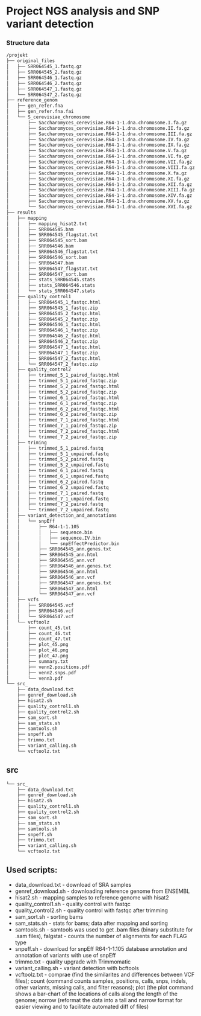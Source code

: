 # Project NGS analysis and SNP variant detection
### Structure data
```bash
/projekt
├── original_files
│   ├── SRR064545_1.fastq.gz
│   ├── SRR064545_2.fastq.gz
│   ├── SRR064546_1.fastq.gz
│   ├── SRR064546_2.fastq.gz
│   ├── SRR064547_1.fastq.gz
│   └── SRR064547_2.fastq.gz
├── reference_genom
│   ├── gen_refer.fna
│   ├── gen_refer.fna.fai
│   └── S_cerevisiae_chromosome
│       ├── Saccharomyces_cerevisiae.R64-1-1.dna.chromosome.I.fa.gz
│       ├── Saccharomyces_cerevisiae.R64-1-1.dna.chromosome.II.fa.gz
│       ├── Saccharomyces_cerevisiae.R64-1-1.dna.chromosome.III.fa.gz
│       ├── Saccharomyces_cerevisiae.R64-1-1.dna.chromosome.IV.fa.gz
│       ├── Saccharomyces_cerevisiae.R64-1-1.dna.chromosome.IX.fa.gz
│       ├── Saccharomyces_cerevisiae.R64-1-1.dna.chromosome.V.fa.gz
│       ├── Saccharomyces_cerevisiae.R64-1-1.dna.chromosome.VI.fa.gz
│       ├── Saccharomyces_cerevisiae.R64-1-1.dna.chromosome.VII.fa.gz
│       ├── Saccharomyces_cerevisiae.R64-1-1.dna.chromosome.VIII.fa.gz
│       ├── Saccharomyces_cerevisiae.R64-1-1.dna.chromosome.X.fa.gz
│       ├── Saccharomyces_cerevisiae.R64-1-1.dna.chromosome.XI.fa.gz
│       ├── Saccharomyces_cerevisiae.R64-1-1.dna.chromosome.XII.fa.gz
│       ├── Saccharomyces_cerevisiae.R64-1-1.dna.chromosome.XIII.fa.gz
│       ├── Saccharomyces_cerevisiae.R64-1-1.dna.chromosome.XIV.fa.gz
│       ├── Saccharomyces_cerevisiae.R64-1-1.dna.chromosome.XV.fa.gz
│       └── Saccharomyces_cerevisiae.R64-1-1.dna.chromosome.XVI.fa.gz
├── results
│   ├── mapping
│   │   ├── mapping_hisat2.txt
│   │   ├── SRR064545.bam
│   │   ├── SRR064545_flagstat.txt
│   │   ├── SRR064545_sort.bam
│   │   ├── SRR064546.bam
│   │   ├── SRR064546_flagstat.txt
│   │   ├── SRR064546_sort.bam
│   │   ├── SRR064547.bam
│   │   ├── SRR064547_flagstat.txt
│   │   ├── SRR064547_sort.bam
│   │   ├── stats_SRR064545.stats
│   │   ├── stats_SRR064546.stats
│   │   └── stats_SRR064547.stats
│   ├── quality_control1
│   │   ├── SRR064545_1_fastqc.html
│   │   ├── SRR064545_1_fastqc.zip
│   │   ├── SRR064545_2_fastqc.html
│   │   ├── SRR064545_2_fastqc.zip
│   │   ├── SRR064546_1_fastqc.html
│   │   ├── SRR064546_1_fastqc.zip
│   │   ├── SRR064546_2_fastqc.html
│   │   ├── SRR064546_2_fastqc.zip
│   │   ├── SRR064547_1_fastqc.html
│   │   ├── SRR064547_1_fastqc.zip
│   │   ├── SRR064547_2_fastqc.html
│   │   └── SRR064547_2_fastqc.zip
│   ├── quality_control2
│   │   ├── trimmed_5_1_paired_fastqc.html
│   │   ├── trimmed_5_1_paired_fastqc.zip
│   │   ├── trimmed_5_2_paired_fastqc.html
│   │   ├── trimmed_5_2_paired_fastqc.zip
│   │   ├── trimmed_6_1_paired_fastqc.html
│   │   ├── trimmed_6_1_paired_fastqc.zip
│   │   ├── trimmed_6_2_paired_fastqc.html
│   │   ├── trimmed_6_2_paired_fastqc.zip
│   │   ├── trimmed_7_1_paired_fastqc.html
│   │   ├── trimmed_7_1_paired_fastqc.zip
│   │   ├── trimmed_7_2_paired_fastqc.html
│   │   └── trimmed_7_2_paired_fastqc.zip
│   ├── triming
│   │   ├── trimmed_5_1_paired.fastq
│   │   ├── trimmed_5_1_unpaired.fastq
│   │   ├── trimmed_5_2_paired.fastq
│   │   ├── trimmed_5_2_unpaired.fastq
│   │   ├── trimmed_6_1_paired.fastq
│   │   ├── trimmed_6_1_unpaired.fastq
│   │   ├── trimmed_6_2_paired.fastq
│   │   ├── trimmed_6_2_unpaired.fastq
│   │   ├── trimmed_7_1_paired.fastq
│   │   ├── trimmed_7_1_unpaired.fastq
│   │   ├── trimmed_7_2_paired.fastq
│   │   └── trimmed_7_2_unpaired.fastq
│   ├── variant_detection_and_annotations
│   │   └── snpEff
│   │       ├── R64-1-1.105
│   │       │   ├── sequence.bin
│   │       │   ├── sequence.IV.bin
│   │       │   └── snpEffectPredictor.bin
│   │       ├── SRR064545_ann.genes.txt
│   │       ├── SRR064545_ann.html
│   │       ├── SRR064545_ann.vcf
│   │       ├── SRR064546_ann.genes.txt
│   │       ├── SRR064546_ann.html
│   │       ├── SRR064546_ann.vcf
│   │       ├── SRR064547_ann.genes.txt
│   │       ├── SRR064547_ann.html
│   │       └── SRR064547_ann.vcf
│   ├── vcfs
│   │   ├── SRR064545.vcf
│   │   ├── SRR064546.vcf
│   │   └── SRR064547.vcf
│   └── vcftoolz
│       ├── count_45.txt
│       ├── count_46.txt
│       ├── count_47.txt
│       ├── plot_45.png
│       ├── plot_46.png
│       ├── plot_47.png
│       ├── summary.txt
│       ├── venn2.positions.pdf
│       ├── venn2.snps.pdf
│       └── venn3.pdf
└── src_
    ├── data_download.txt
    ├── genref_download.sh
    ├── hisat2.sh
    ├── quality_control1.sh
    ├── quality_control2.sh
    ├── sam_sort.sh
    ├── sam_stats.sh
    ├── samtools.sh
    ├── snpeff.sh
    ├── trimmo.txt
    ├── variant_calling.sh
    └── vcftoolz.txt

```

## src
```bash
└── src_
    ├── data_download.txt
    ├── genref_download.sh
    ├── hisat2.sh
    ├── quality_control1.sh
    ├── quality_control2.sh
    ├── sam_sort.sh
    ├── sam_stats.sh
    ├── samtools.sh
    ├── snpeff.sh
    ├── trimmo.txt
    ├── variant_calling.sh
    └── vcftoolz.txt
```
## Used scripts:
* data_download.txt - download of SRA samples
* genref_download.sh - downloading reference genome from ENSEMBL
* hisat2.sh - mapping samples to reference genome with hisat2
* quality_control1.sh - quality control with fastqc
* quality_control2.sh - quality control with fastqc after trimming
* sam_sort.sh - sorting bams
* sam_stats.sh - stats for bams; data after mapping and sorting
* samtools.sh - samtools was used to get .bam files (binary substitute for .sam files), falgstat - counts the number of alignments for each FLAG type
* snpeff.sh - download for snpEff R64-1-1.105 database annotation and annotation of variants with use of snpEff
* trimmo.txt - quality upgrade with Trimmomatic
* variant_calling.sh - variant detection with bcftools
* vcftoolz.txt - comprae (find the similarites and differences between VCF files); count (command counts samples, positions, calls, snps, indels, other variants, missing calls, and filter reasons); plot (the plot command shows a bar-chart of the locations of calls along the length of the genome; norrow (reformat the data into a tall and narrow format for easier viewing and to facilitate automated diff of files)
   
